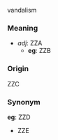 vandalism
### Meaning
+ _adj_: ZZA
    + __eg__: ZZB

### Origin

ZZC

### Synonym

__eg__: ZZD

+ ZZE


